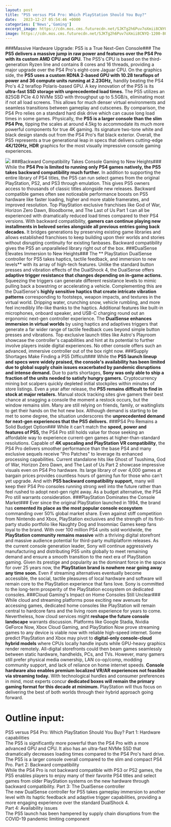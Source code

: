 ```yaml
---
layout: post
title: "PS5 versus PS4 Pro: Which PlayStation Should You Buy?"
date:   2023-12-27 05:54:46 +0000
categories: ['News','Gaming']
excerpt_image: https://cdn.mos.cms.futurecdn.net/SJKTg2h6Puv7oXmii8CNYQ-1200-80.png
image: https://cdn.mos.cms.futurecdn.net/SJKTg2h6Puv7oXmii8CNYQ-1200-80.png
---
```


###Massive Hardware Upgrade: PS5 is a True Next-Gen Console### The **PS5 delivers a massive jump in raw power and features over the PS4 Pro with its custom AMD CPU and GPU.** The PS5's CPU is based on the third-generation Ryzen line and contains 8 cores and 16 threads, providing a major upgrade over the PS4 Pro's eight-core Jaguar CPU. On the graphics side, the **PS5 uses a custom RDNA 2-based GPU with 10.28 teraflops of power and 36 compute units running at 2.23GHz,** handily beating the PS4 Pro's 4.2 teraflop Polaris-based GPU. 
A key innovation of the PS5 is its **ultra-fast SSD storage with unprecedented load times.** The PS5 utilizes an 825GB PCIe 4.0 NVMe SSD with throughput up to 5.5GB/s, eliminating most if not all load screens. This allows for much denser virtual environments and seamless transitions between gameplay and cutscenes. By comparison, the PS4 Pro relies on a standard hard disk drive which can cause long load times in some games.
Physically, the **PS5 is a larger console than the slim PS4 Pro,** tipping the scales at around 4.5kg to accommodate its much more powerful components for true 4K gaming. Its signature two-tone white and black design stands out from the PS4 Pro's flat black exterior. Overall, the PS5 represents a true generational leap in specs that delivers cutting-edge **4K/120Hz, HDR** graphics for the most visually impressive console gaming experiences.

![](https://cdn.pocket-lint.com/r/s/1200x630/assets/images/152914-games-news-vs-playstation-5-vs-ps4-ps4-pro-how-much-more-powerful-is-the-ps5-image1-kj0hodfzeh.jpg)
###Backward Compatibility Takes Console Gaming to New Heights### 
While the **PS4 Pro is limited to running only PS4 games natively, the PS5 takes backward compatibility much further.** In addition to supporting the entire library of PS4 titles, the PS5 can run select games from the original PlayStation, PS2, and PS3 through emulation. This gives PS5 owners access to thousands of classic titles alongside new releases. 
Backward compatible games often see noticeable performance boosts on PS5 hardware like faster loading, higher and more stable framerates, and improved resolution. Top PlayStation exclusive franchises like God of War, Horizon Zero Dawn, Bloodborne, and The Last of Us Part 1 can all be experienced with dramatically reduced load times compared to their PS4 versions. 
With backward compatibility, **gamers can continue playing new installments in beloved series alongside all previous entries going back decades.** It bridges generations by preserving existing game libraries and allows established franchises to keep building upon their worlds and stories without disrupting continuity for existing fanbases. Backward compatibility gives the PS5 an unparalleled library right out of the box.
###DualSense Elevates Immersion to New Heights###
The ** PlayStation DualSense controller for PS5 takes haptics, tactile feedback, and immersion to new levels** with its array of high-tech features. Unlike the standard button presses and vibration effects of the DualShock 4, the DualSense offers **adaptive trigger resistance that changes depending on in-game actions.** Squeezing the triggers can generate different resistance levels to mimic pulling back a bowstring or accelerating a vehicle.
Complementing this are the DualSense's **highly sensitive haptics that create intricate vibration patterns** corresponding to footsteps, weapon impacts, and textures in the virtual world. Dripping water, crunching snow, vehicle rumbling, and more feel incredibly life-like thanks to the haptics. Additional features like built-in microphones, onboard speaker, and USB-C charging round out an ergonomic next-gen controller experience. 
The **DualSense enhances immersion in virtual worlds** by using haptics and adaptives triggers that generate a far wider range of tactile feedback cues beyond simple button presses and vibrations. Top exclusive launch titles like Astro's Playroom showcase the controller's capabilities and hint at its potential to further involve players inside digital experiences. No other console offers such an advanced, immersive controller out of the box right now.
###Supply Shortages Make Finding a PS5 Difficult###
While the **PS5 launch lineup and specs were widely praised, the console's availability has been limited due to global supply chain issues exacerbated by pandemic disruptions and intense demand.** Due to parts shortages, **Sony was only able to ship a fraction of the units needed to satisfy hungry gamers.** Cryptocurrency mining bot scalpers quickly depleted initial stockpiles within minutes of store listings. 
Even a year after release, the **PS5 remains difficult to find in stock at major retailers.** Manual stock tracking sites give gamers their best chance at snagging a console the moment a restock occurs, but the window remains slim. Many are still relying on friends, family, or waitinglists to get their hands on the hot new box. Although demand is starting to be met to some degree, the situation underscores the **unprecedented demand for next-gen experiences that the PS5 delivers.**
###PS4 Pro Remains a Solid Budget Option###
While it can't match the **speed, power and features of PS5,** the PS4 Pro still holds value for those seeking an affordable way to experience current-gen games at higher-than-standard resolutions. Capable of **4K upscaling and PlayStation VR compatibility**, the PS4 Pro delivers smoother performance than the base PS4 and many exclusive sequels receive "Pro Patches" to leverage its enhanced processing capabilities. 
Current standalone hits like Ghost of Tsushima, God of War, Horizon Zero Dawn, and The Last of Us Part 2 showcase impressive visuals even on PS4 Pro hardware. Its large library of over 4,000 games at bargain prices provides countless hours of gaming fun for those who can't yet upgrade. And with **PS5 backward compatibility support,** many will keep their PS4 Pro consoles running strong well into the future rather than feel rushed to adopt next-gen right away. As a budget alternative, the PS4 Pro still warrants consideration.
###PlayStation Dominates the Console Market### 
Ever since the original PlayStation launched in 1994, the brand has **cemented its place as the most popular console ecosystem** commanding over 50% global market share. Even against stiff competition from Nintendo and Xbox, PlayStation exclusives and the strength of its first-party studio portfolio like Naughty Dog and Insomniac Games keep fans loyal to the brand. 
With over 100 million PS4 units sold worldwide, the **PlayStation community remains massive** with a thriving digital storefront and massive audience potential for third-party multiplatform releases. As the current console generation leader, Sony will continue aggressively manufacturing and distributing PS5 units globally to meet remaining demand and ensure a smooth transition to the next era of PlayStation gaming. 
Given its prestige and popularity as the dominant force in the space for over 25 years now, the **PlayStation brand is nowhere near going away any time soon.** Even if streaming alternatives eventually become accessible, the social, tactile pleasures of local hardware and software will remain core to the PlayStation experience that fans love. Sony is committed to the long-term prosperity of the PlayStation ecosystem on dedicated consoles.
###Cloud Gaming's Impact on Home Consoles Still Unclear###
While cloud and streaming platforms pose exciting new avenues for accessing games, dedicated home consoles like PlayStation will remain central to hardcore fans and the living room experience for years to come. Nevertheless, how cloud services might **reshape the future console landscape** warrants discussion. 
Platforms like Google Stadia, Nvidia GeForce Now, Xbox Cloud Gaming, and PlayStation Now prove streaming games to any device is viable now with reliable high-speed internet. Some predict PlayStation and Xbox may pivot to **digital-only console-cloud hybrid models** where CPUs locally handle inputs while GPU-heavy graphics render remotely. All-digital storefronts could then beam games seamlessly between static hardware, handhelds, PCs, and TVs.
However, many gamers still prefer physical media ownership, LAN co-op/comp, modding community support, and lack of reliance on home internet speeds. **Console hardware also enables premium localized VR/AR experiences not feasible via streaming today.** With technological hurdles and consumer preferences in mind, most experts concur **dedicated boxes will remain the primary gaming format for this decade at minimum.** PlayStation will thus focus on delivering the best of both worlds through their hybrid approach going forward.
# Outline input:
PS5 versus PS4 Pro: Which PlayStation Should You Buy?
Part 1: Hardware capabilities  
The PS5 is significantly more powerful than the PS4 Pro with a more advanced GPU and CPU. It also has an ultra-fast NVMe SSD that dramatically decreases loading times compared to the PS4 Pro's hard drive. The PS5 is a larger console overall compared to the slim and compact PS4 Pro.
Part 2: Backward compatibility  
While the PS4 Pro is not backward compatible with PS3 or PS2 games, the PS5 enables players to enjoy many of their favorite PS4 titles and select games from older PlayStation systems on the new hardware through backward compatibility. 
Part 3: The DualSense controller  
The new DualSense controller for PS5 takes gameplay immersion to another level with its haptic feedback and adaptive trigger capabilities, providing a more engaging experience over the standard DualShock 4.  
Part 4: Availability issues  
The PS5 launch has been hampered by supply chain disruptions from the COVID-19 pandemic limiting component